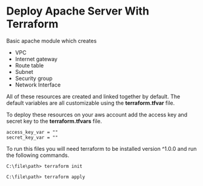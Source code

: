 # Deploy Apache Server With Terraform

Basic apache module which creates

- VPC
- Internet gateway
- Route table
- Subnet
- Security group
- Network Interface

All of these resources are created and linked together by default. The default variables are all customizable using the **terraform.tfvar** file.

To deploy these resources on your aws account add the access key and secret key to the **terraform.tfvars** file.

```hcl
access_key_var = ""
secret_key_var = ""
```

To run this files you will need terraform to be installed version ^1.0.0 and run the following commands.

```
C:\file\path> terraform init

C:\file\path> terraform apply
```

